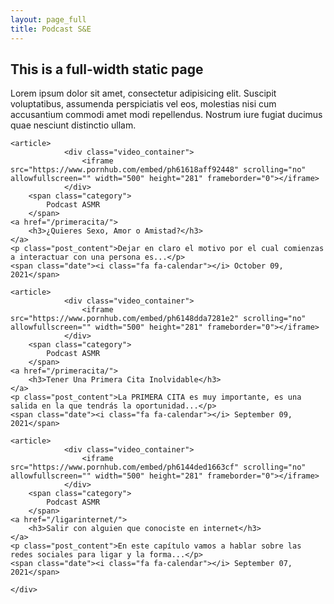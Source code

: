 ```yaml
---
layout: page_full
title: Podcast S&E
---
```

## This is a full-width static page

Lorem ipsum dolor sit amet, consectetur adipisicing elit. Suscipit voluptatibus, assumenda perspiciatis vel eos, molestias nisi cum accusantium commodi amet modi repellendus. Nostrum iure fugiat ducimus quae nesciunt distinctio ullam.



<div class="articles">
    
    <article>
                <div class="video_container">
                    <iframe src="https://www.pornhub.com/embed/ph61618aff92448" scrolling="no" allowfullscreen="" width="500" height="281" frameborder="0"></iframe>
                </div>
        <span class="category">
            Podcast ASMR
        </span>
    <a href="/primeracita/">
        <h3>¿Quieres Sexo, Amor o Amistad?</h3>
    </a>
    <p class="post_content">Dejar en claro el motivo por el cual comienzas a interactuar con una persona es...</p>
    <span class="date"><i class="fa fa-calendar"></i> October 09, 2021</span>
</article>
    
    
    <article>
                <div class="video_container">
                    <iframe src="https://www.pornhub.com/embed/ph6148dda7281e2" scrolling="no" allowfullscreen="" width="500" height="281" frameborder="0"></iframe>
                </div>
        <span class="category">
            Podcast ASMR
        </span>
    <a href="/primeracita/">
        <h3>Tener Una Primera Cita Inolvidable</h3>
    </a>
    <p class="post_content">La PRIMERA CITA es muy importante, es una salida en la que tendrás la oportunidad...</p>
    <span class="date"><i class="fa fa-calendar"></i> September 09, 2021</span>
</article>


    <article>
                <div class="video_container">
                    <iframe src="https://www.pornhub.com/embed/ph6144ded1663cf" scrolling="no" allowfullscreen="" width="500" height="281" frameborder="0"></iframe>
                </div>
        <span class="category">
            Podcast ASMR
        </span>
    <a href="/ligarinternet/">
        <h3>Salir con alguien que conociste en internet</h3>
    </a>
    <p class="post_content">En este capítulo vamos a hablar sobre las redes sociales para ligar y la forma...</p>
    <span class="date"><i class="fa fa-calendar"></i> September 07, 2021</span>
</article>
  
        
    </div>


                
